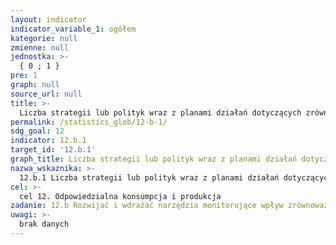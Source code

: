 ```yaml
---
layout: indicator
indicator_variable_1: ogółem
kategorie: null
zmienne: null
jednostka: >-
  { 0 ; 1 }
pre: 1
graph: null
source_url: null
title: >-
  Liczba strategii lub polityk wraz z planami działań dotyczących zrównoważonej turystyki uzgodnionych z narzędziami ewaluacji i monitoringu
permalink: /statistics_glob/12-b-1/
sdg_goal: 12
indicator: 12.b.1
target_id: '12.b.1'
graph_title: Liczba strategii lub polityk wraz z planami działań dotyczących zrównoważonej turystyki uzgodnionych z narzędziami ewaluacji i monitoringu
nazwa_wskaznika: >-
  12.b.1 Liczba strategii lub polityk wraz z planami działań dotyczących zrównoważonej turystyki uzgodnionych z narzędziami ewaluacji i monitoringu
cel: >-
  cel 12. Odpowiedzialna konsumpcja i produkcja
zadanie: 12.b Rozwijać i wdrażać narzędzia monitorujące wpływ zrównoważonego rozwoju na zrównoważoną turystykę tworzącą miejsca pracy oraz promującą lokalną kulturę i produkty.
uwagi: >-
  brak danych
---
```


